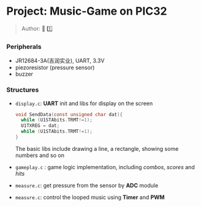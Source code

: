 # Project: Music-Game on PIC32
> Author: :hamster: :one:

### Peripherals

+ JR12684-3A(吉润实业), UART, 3.3V
+ piezoresistor (pressure sensor)
+ buzzer

### Structures

+ `display.c`: **UART** init and libs for display on the screen

  ```C
  void SendData(const unsigned char dat){
  	while (U1STAbits.TRMT!=1);
  	U1TXREG = dat;
  	while (U1STAbits.TRMT!=1);
  }
  ```

  The basic libs include drawing a line, a rectangle, showing some numbers and so on

+ `gameplay.c` : game logic implementation, including *combos*, *scores* and *hits*

+ `measure.c`: get pressure from the sensor by **ADC** module

+ `measure.c`: control the looped music using **Timer** and **PWM**
